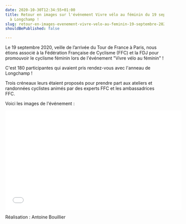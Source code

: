 ```yaml
---
date: 2020-10-30T12:34:55+01:00
title: Retour en images sur l'événement Vivre vélo au féminin du 19 septembre 2020
  à Longchamp !
slug: retour-en-images-evenement-vivre-velo-au-feminin-19-septembre-2020-longchamp
shouldBePublished: false

---
```

Le 19 septembre 2020, veille de l’arrivée du Tour de France à Paris, nous étions associé à la Fédération Française de Cyclisme (FFC) et la FDJ pour promouvoir le cyclisme féminin lors de l'événement "Vivre vélo au féminin" !

C'est 180 participantes qui avaient pris rendez-vous avec l'anneau de Longchamp !

Trois créneaux leurs étaient proposés pour prendre part aux ateliers et randonnées cyclistes animés par des experts FFC et les ambassadrices FFC.

Voici les images de l'événement :

<iframe width="560" height="315" src="[https://www.youtube.com/embed/F3CCsfdlPLc](https://www.youtube.com/embed/F3CCsfdlPLc "https://www.youtube.com/embed/F3CCsfdlPLc")" frameborder="0" allow="accelerometer; autoplay; clipboard-write; encrypted-media; gyroscope; picture-in-picture" allowfullscreen></iframe>

Réalisation : Antoine Bouillier